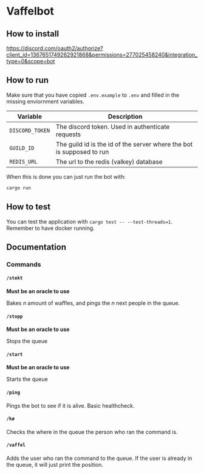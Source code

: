# Vaffelbot

## How to install

https://discord.com/oauth2/authorize?client_id=1367651749262921868&permissions=277025458240&integration_type=0&scope=bot

## How to run

Make sure that you have copied `.env.example` to `.env` and filled in the missing enviornment variables.

| Variable        | Description                                                           |
| --------------- | --------------------------------------------------------------------- |
| `DISCORD_TOKEN` | The discord token. Used in authenticate requests                      |
| `GUILD_ID`      | The guild id is the id of the server where the bot is supposed to run |
| `REDIS_URL`     | The url to the redis (valkey) database                                |

When this is done you can just run the bot with:

```sh
cargo run
```

## How to test

You can test the application with `cargo test -- --test-threads=1`. Remember to
have docker running.

## Documentation

### Commands

#### `/stekt`

**Must be an oracle to use**

Bakes _n_ amount of waffles, and pings the _n_ next people in the queue.

#### `/stopp`

**Must be an oracle to use**

Stops the queue

#### `/start`

**Must be an oracle to use**

Starts the queue

#### `/ping`

Pings the bot to see if it is alive. Basic healthcheck.

#### `/kø`

Checks the where in the queue the person who ran the command is.

#### `/vaffel`

Adds the user who ran the command to the queue. If the user is already in the queue, it will just print the position.
